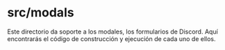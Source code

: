 # src/modals
Este directorio da soporte a los modales, los formularios de Discord. Aquí encontrarás el código de construcción y ejecución de cada uno de ellos.